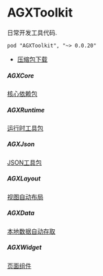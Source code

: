 # AGXToolkit

日常开发工具代码.

    pod "AGXToolkit", "~> 0.0.20"

* [压缩包下载](https://raw.githubusercontent.com/CharLemAznable/AGXToolkit/master/Products/AGXToolkit-0.0.20.zip)

##### AGXCore

  [核心依赖包](https://github.com/CharLemAznable/AGXToolkit/tree/master/AGXCore)

##### AGXRuntime

  [运行时工具包](https://github.com/CharLemAznable/AGXToolkit/tree/master/AGXRuntime)

##### AGXJson

  [JSON工具包](https://github.com/CharLemAznable/AGXToolkit/tree/master/AGXJson)

##### AGXLayout

  [视图自动布局](https://github.com/CharLemAznable/AGXToolkit/tree/master/AGXLayout)

##### AGXData

  [本地数据自动存取](https://github.com/CharLemAznable/AGXToolkit/tree/master/AGXData)

##### AGXWidget

  [页面组件](https://github.com/CharLemAznable/AGXToolkit/tree/master/AGXWidget)
